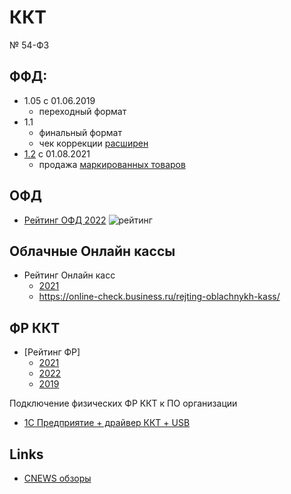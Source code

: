# ККТ

№ 54-ФЗ

## ФФД:

- 1.05 c 01.06.2019
  - переходный формат
- 1.1
  - финальный формат
  - чек коррекции [расширен](https://portkkm.ru/overview/perekhod-na-ffd-1-1-osnovnye-ponyatiya-sroki-i-poryadok-smeny-formata/) 
- [1.2](https://kontur.ru/market/news/8122) c 01.08.2021
  - продажа [маркированных товаров](https://www.atol.ru/ffd1-2/)

## ОФД

* [Рейтинг ОФД 2022](https://www.cnews.ru/articles/2022-03-22_cnews_analytics_rejting_operatorov_fiskalnyh)
![рейтинг](https://filearchive.cnews.ru/img/articles/2022/03/24/rejting_ofd_1.jpg)

## Облачные Онлайн кассы

* Рейтинг Онлайн касс 
  * [2021](https://www.ekam.ru/blogs/pos/onlayn-kassy-dlya-internet-magazina)
  * https://online-check.business.ru/rejting-oblachnykh-kass/

## ФР ККТ

* [Рейтинг ФР]
  * [2021](https://expertology.ru/12-luchshikh-onlayn-kass/)
  * [2022](https://online-kassa.ru/blog/rejting-onlajn-kass-v-2021/)
  * [2019](https://www.cnews.ru/articles/2019-03-25_cnews_analytics_opublikoval_rezultaty_pervogo_issledovaniya)

Подключение физических ФР ККТ к ПО организации
- [1C Предприятие + драйвер ККТ + USB](https://interface31.ru/tech_it/2018/12/podklyuchaem-kkt-atol-k-1spredpriyatie-83.html)

## Links

* [CNEWS обзоры](https://www.cnews.ru/book/%D0%9A%D0%9A%D0%A2_-_%D0%9A%D0%BE%D0%BD%D1%82%D1%80%D0%BE%D0%BB%D1%8C%D0%BD%D0%BE-%D0%BA%D0%B0%D1%81%D1%81%D0%BE%D0%B2%D0%B0%D1%8F_%D1%82%D0%B5%D1%85%D0%BD%D0%B8%D0%BA%D0%B0_-_mPOS_-_POS-%D1%82%D0%B5%D1%80%D0%BC%D0%B8%D0%BD%D0%B0%D0%BB%D1%8B_-_%D0%9E%D0%BD%D0%BB%D0%B0%D0%B9%D0%BD-%D0%BA%D0%B0%D1%81%D1%81%D1%8B_-_%D0%95%D0%B4%D0%B8%D0%BD%D1%8B%D0%B9_%D0%BA%D0%B0%D1%81%D1%81%D0%BE%D0%B2%D1%8B%D0%B9_%D1%87%D0%B5%D0%BA_-_%D0%A1%D0%BC%D0%B0%D1%80%D1%82-%D1%82%D0%B5%D1%80%D0%BC%D0%B8%D0%BD%D0%B0%D0%BB%D1%8B)
